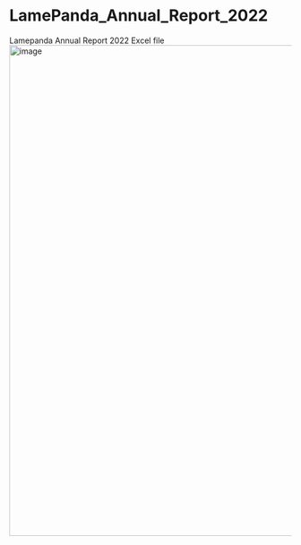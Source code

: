 # LamePanda_Annual_Report_2022
Lamepanda Annual Report 2022 Excel file
<img width="876" alt="image" src="https://github.com/Pndydpk/LamePanda_Annual_Report_2022/assets/85039287/17f786f4-9a6c-4708-a34a-7b0275fd44e0">
